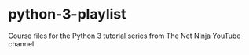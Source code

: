 # python-3-playlist
Course files for the Python 3 tutorial series from The Net Ninja YouTube channel
